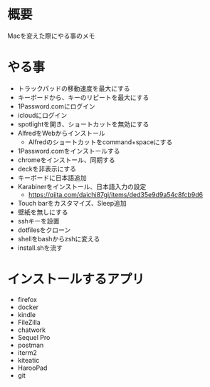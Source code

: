 # 概要
Macを変えた際にやる事のメモ

# やる事
- トラックパッドの移動速度を最大にする
- キーボードから、キーのリピートを最大にする
- 1Password.comにログイン
- icloudにログイン
- spotlightを開き、ショートカットを無効にする
- AlfredをWebからインストール
  - Alfredのショートカットをcommand+spaceにする
- 1Password.comをインストールする
- chromeをインストール、同期する
- deckを非表示にする
- キーボードに日本語追加
- Karabinerをインストール、日本語入力の設定
  - https://qiita.com/daichi87gi/items/ded35e9d9a54c8fcb9d6
- Touch barをカスタマイズ、Sleep追加
- 壁紙を無しにする
- sshキーを設置
- dotfilesをクローン
- shellをbashからzshに変える
- install.shを流す

# インストールするアプリ
- firefox
- docker
- kindle
- FileZilla
- chatwork
- Sequel Pro
- postman
- iterm2
- kiteatic
- HarooPad
- git
